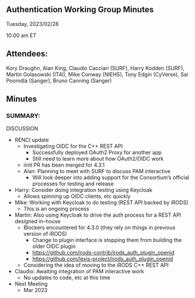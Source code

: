 ## Authentication Working Group Minutes

Tuesday, 2023/02/28

10:00 am ET

## Attendees:

Kory Draughn, Alan King, Claudio Cacciari (SURF), Harry Kodden (SURF), Martin Golasowski (IT4I), Mike Conway (NIEHS), Tony Edgin (CyVerse), Sai Poomdla (Sanger), Bruno Canning (Sanger)

## Minutes

### SUMMARY:

DISCUSSION

 - RENCI update
   - Investigating OIDC for the C++ REST API
     - Successfully deployed OAuth2 Proxy for another app
     - Still need to learn more about how OAuth2/OIDC work
   - iinit PR has been merged for 4.3.1
   - Alan: Planning to meet with SURF to discuss PAM interactive
     - Will look deeper into adding support for the Consortium’s official processes for testing and release
 - Harry: Consider doing integration testing using Keycloak
   - Allows spinning up OIDC clients, etc quickly
 - Mike: Working with Keycloak to do testing (REST API backed by iRODS)
   - This is an ongoing process
 - Martin: Also using Keycloak to drive the auth process for a REST API designed in-house
   - Blockers encountered for 4.3.0 (they rely on things in previous version of iRODS)
     - Change to plugin interface is stopping them from building the older OIDC plugin
     - https://github.com/irods-contrib/irods_auth_plugin_openid
     - https://github.com/lexis-project/irods_auth_plugin_openid
   - Considering the idea of moving to the iRODS C++ REST API
 - Claudio: Awaiting integration of PAM interactive work
   - No updates to code, etc at this time
 - Next Meeting
   - Mar 2023

